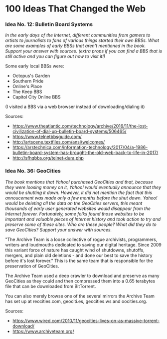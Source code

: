 # 100 Ideas That Changed the Web

### Idea No. 12: Bulletin Board Systems

*In the early days of the Internet, different communities from gamers to artists to journalists to fans of various things started their own BBSs. What are some examples of early BBSs that aren't mentioned in the book. Support your answer with sources. (extra props if you can find a BBS that is still active and you can figure out how to visit it!)*

Some early local BBSs were:
- Octopus's Garden
- Southern Pride
- Online's Place
- The Keep BBS
- Capitol City Online BBS

(I visited a BBS via a web browser instead of downloading/dialing it)

Sources:
- https://www.theatlantic.com/technology/archive/2016/11/the-lost-civilization-of-dial-up-bulletin-board-systems/506465/
- https://www.telnetbbsguide.com/
- http://artscene.textfiles.com/ansi/welcomes/
- https://arstechnica.com/information-technology/2017/04/a-1986-bulletin-board-system-has-brought-the-old-web-back-to-life-in-2017/
- http://sfhqbbs.org/telnet-dura.php


### Idea No. 36: GeoCities

*The book mentions that Yahoo! purchased GeoCities and that, because they were loosing money on it, Yahoo! would eventually announce that they would be shutting it down. However, it did not mention the fact that this annoucement was made only a few months before the shut down. Yahoo! would be deleting all the data on the GeoCities servers, this meant thousands of early user generated websites would disappear from the Internet forever. Fortunately, some folks found those websites to be important and valuable pieces of Internet history and took action to try and preserve some of these sites. Who are these people? What did they do to save GeoCities? Support your answer with sources.*

"The Archive Team is a loose collective of rogue archivists, programmers, writers and loudmouths dedicated to saving our digital heritage. Since 2009 this variant force of nature has caught wind of shutdowns, shutoffs, mergers, and plain old deletions - and done our best to save the history before it's lost forever." This is the same team that is responsible for the preservation of GeoCities.

The Archive Team used a deep crawler to download and preserve as many GeoCities as they could and then compressed them into a 0.65 terabytes file that can be downloaded from BitTorrent.

You can also merely browse one of the several mirrors the Archive Team has set up at reocities.com, geociti.es, geocities.ws and oocities.org.

Sources:
- https://www.wired.com/2010/11/geocities-lives-on-as-massive-torrent-download/
- https://www.archiveteam.org/
